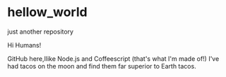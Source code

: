 # hellow_world
just another repository

Hi Humans!

GitHub here,Ilike Node.js and Coffeescript (that's what I'm made of!)
I've had tacos on the moon and find them far superior to Earth tacos.
